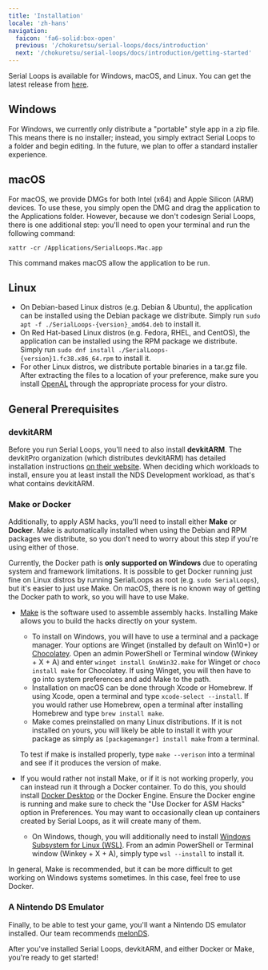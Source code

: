 ```yaml
---
title: 'Installation'
locale: 'zh-hans'
navigation:
  faicon: 'fa6-solid:box-open'
  previous: '/chokuretsu/serial-loops/docs/introduction'
  next: '/chokuretsu/serial-loops/docs/introduction/getting-started'
---
```


Serial Loops is available for Windows, macOS, and Linux. You can get the latest release from [here](https://github.com/haroohie-club/SerialLoops/releases/latest).

## Windows
For Windows, we currently only distribute a "portable" style app in a zip file. This means there is no installer;
instead, you simply extract Serial Loops to a folder and begin editing. In the future, we plan to offer a standard
installer experience.

## macOS
For macOS, we provide DMGs for both Intel (x64) and Apple Silicon (ARM) devices. To use these, you simply open the DMG
and drag the application to the Applications folder. However, because we don't codesign Serial Loops, there is one
additional step: you'll need to open your terminal and run the following command:
```
xattr -cr /Applications/SerialLoops.Mac.app
```
This command makes macOS allow the application to be run.

## Linux
* On Debian-based Linux distros (e.g. Debian & Ubuntu), the application can be installed using the Debian package we distribute. Simply run
  `sudo apt -f ./SerialLoops-{version}_amd64.deb` to install it.
* On Red Hat-based Linux distros (e.g. Fedora, RHEL, and CentOS), the application can be installed using the RPM package we distribute. Simply run
  `sudo dnf install ./SerialLoops-{version}1.fc38.x86_64.rpm` to install it.
* For other Linux distros, we distribute portable binaries in a tar.gz file. After extracting the files to a location
  of your preference, make sure you install [OpenAL](https://www.openal.org/) through the appropriate process for your distro.

## General Prerequisites
### devkitARM
Before you run Serial Loops, you'll need to also install **devkitARM**. The devkitPro organization (which distributes devkitARM) has detailed
installation instructions [on their website](https://devkitpro.org/wiki/Getting_Started). When deciding which workloads to install, ensure you at least
install the NDS Development workload, as that's what contains devkitARM.

### Make or Docker
Additionally, to apply ASM hacks, you'll need to install either **Make** or **Docker**. Make is automatically installed when using the Debian and RPM
packages we distribute, so you don't need to worry about this step if you're using either of those.

Currently, the Docker path is **only supported on Windows** due to operating system and framework limitations. It is possible to get Docker running
just fine on Linux distros by running SerialLoops as root (e.g. `sudo SerialLoops`), but it's easier to just use Make. On macOS, there is no known
way of getting the Docker path to work, so you will have to use Make.

* [Make](https://www.gnu.org/software/make/) is the software used to assemble assembly hacks. Installing Make allows you to build the hacks
  directly on your system.
    - To install on Windows, you will have to use a terminal and a package manager. Your options are Winget (installed by default on Win10+) or
      [Chocolatey](https://chocolatey.org/). Open an admin PowerShell or Terminal window (Winkey + X + A) and enter `winget install GnuWin32.make`
      for Winget or `choco install make` for Chocolatey. If using Winget, you will then have to go into system preferences and add Make to the path.
    - Installation on macOS can be done through Xcode or Homebrew. If using Xcode, open a terminal and type `xcode-select --install`. If you would
      rather use Homebrew, open a terminal after installing Homebrew and type `brew install make`.
    - Make comes preinstalled on many Linux distributions. If it is not installed on yours, you will likely be able to install it with your package
      as simply as `[packagemanger] install make` from a terminal.
  
  To test if make is installed properly, type `make --verison` into a terminal and see if it produces the version of make.
* If you would rather not install Make, or if it is not working properly, you can instead run it through a Docker container. To do this, you should
  install [Docker Desktop](https://www.docker.com/products/docker-desktop/) or the Docker Engine. Ensure the Docker engine is running and make sure
  to check the "Use Docker for ASM Hacks" option in Preferences. You may want to occasionally clean up containers created by Serial Loops, as it will
  create many of them.
    - On Windows, though, you will additionally need to install [Windows Subsystem for Linux (WSL)](https://learn.microsoft.com/en/windows/wsl/install).
      From an admin PowerShell or Terminal window (Winkey + X + A), simply type `wsl --install` to install it.

In general, Make is recommended, but it can be more difficult to get working on Windows systems sometimes. In this case, feel free to use Docker.

### A Nintendo DS Emulator
Finally, to be able to test your game, you'll want a Nintendo DS emulator installed. Our team recommends [melonDS](https://melonds.kuribo64.net/).

After you've installed Serial Loops, devkitARM, and either Docker or Make, you're ready to get started!